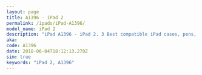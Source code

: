 ```yaml
---
layout: page
title: A1396 - iPad 2
permalink: /ipads/iPad-A1396/
model_name: iPad 2
description: "iPad A1396 - iPad 2. 3 Best compatible iPad cases, pens, chargers and keyboards."
aka: 
code: A1396
date: 2018-06-04T18:12:13.270Z
sim: true
keywords: "iPad 2, A1396"
---
```

